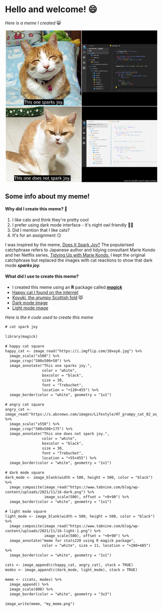 # Hello and welcome! 😄
*Here is a meme I created* 😸

![](my_meme.png)
## Some info about my meme!
#### Why did I create this meme? 🤔
1. I like cats and think they're pretty cool
2. I prefer using dark mode interface - it's night owl friendly 🦉🌙
3. Did I mention that I like cats?
4. It's for an assignment 😏

I was inspired by the meme, [Does It Spark Joy?](https://meme-creator.com/meme/65662971/does-it-spark-joy) The popularised catchphrase refers to Japanese author and tidying consultant Marie Kondo and her Netflix series, [Tidying Up with Marie Kondo.](https://www.netflix.com/title/80209379) I kept the original catchphrase but replaced the images with cat reactions to show that dark mode ***sparks joy.***
#### What did I use to create this meme?
- I created this meme using an **R** package called [***magick***](https://cran.r-project.org/web/packages/magick/vignettes/intro.html)
- [Happy cat I found on the internet](https://i.imgflip.com/10xoy6.jpg)
- [Koyuki, the *grumpy* Scottish fold](https://abcnews.go.com/Lifestyle/japanese-grumpy-cat-fiercest-feline/story?id=37005279) 😾
- [Dark mode image](https://www.tabnine.com/blog/wp-content/uploads/2021/11/16-light-1.png)
- [Light mode image](https://www.tabnine.com/blog/wp-content/uploads/2021/11/16-light-1.png)

*Here is the `R` code used to create this meme*
```
# cat spark joy

library(magick)

# happy cat square
happy_cat <- image_read("https://i.imgflip.com/10xoy6.jpg") %>%
  image_scale("x500") %>%
  image_crop("500x500+50") %>%
  image_annotate("This one sparks joy.",
                 color = "white",
                 boxcolor = "black",
                 size = 30,
                 font = "Trebuchet",
                 location = "+120+455") %>%
  image_border(color = "white", geometry = "1x1")

# angry cat square
angry_cat <- image_read("https://s.abcnews.com/images/Lifestyle/HT_grumpy_cat_02_as_float_160217_4x3t_608.jpg") %>%
  image_scale("x550") %>%
  image_crop("500x500+175") %>%
  image_annotate("This one does not spark joy.",
                 color = "white",
                 boxcolor = "black",
                 size = 30,
                 font = "Trebuchet",
                 location = "+55+455") %>%
  image_border(color = "white", geometry = "1x1")

# dark mode square
dark_mode <- image_blank(width = 500, height = 500, color = "black") %>%
  image_composite(image_read("https://www.tabnine.com/blog/wp-content/uploads/2021/11/16-dark.png") %>%
                  image_scale(500), offset = "+0+90") %>%                 
  image_border(color = "white", geometry = "1x1")

# light mode square
light_mode <- image_blank(width = 500, height = 500, color = "black") %>%
  image_composite(image_read("https://www.tabnine.com/blog/wp-content/uploads/2021/11/16-light-1.png") %>%
                  image_scale(500), offset = "+0+90") %>%
  image_annotate("meme for stats220 using R magick package",
                 color = "white", size = 11, location = "+280+485") %>%
  image_border(color = "white", geometry = "1x1")

cats <- image_append(c(happy_cat, angry_cat), stack = TRUE)
modes <- image_append(c(dark_mode, light_mode), stack = TRUE)

meme <- c(cats, modes) %>%
  image_append() %>%
  image_scale(800) %>%
  image_border(color = "white", geometry = "3x3")

image_write(meme, "my_meme.png")
```

